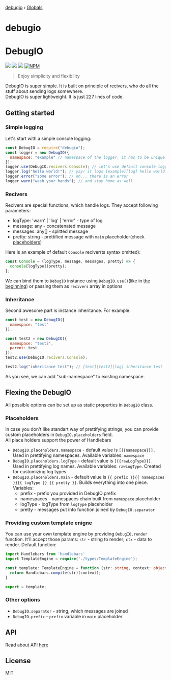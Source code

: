 [debugio](README.md) › [Globals](globals.md)

# debugio

# DebugIO
![](https://img.shields.io/github/issues/kislball/debugio)
![](https://img.shields.io/github/forks/kislball/debugio)
![](https://img.shields.io/github/forks/kislball/debugio)
[![NPM](https://nodei.co/npm/debugio.png)](https://nodei.co/npm/debugio/)
> Enjoy simplicity and flexibility

DebugIO is super simple. It is built on principle of recivers, who do all the stuff about sending logs somewhere.  
DebugIO is super lightweight. It is just 227 lines of code.
## Getting started
### Simple logging
Let's start with a simple console logging:
```js
const DebugIO = require("debugio");
const logger = new DebugIO({
  namespace: "example" // namespace of the logger, it has to be unique
});
logger.use(DebugIO.recivers.Console); // let's use default console logger
logger.log("hello world!"); // yay! it logs [example][log] hello world! 
logger.error("some error"); // oh... there is an error
logger.warn("wash your hands"); // and stay home as well
```
### Recivers
Recivers are special functions, which handle logs. They accept following parameters:
* logType: 'warn' | 'log' | 'error' - type of log
* message: any - concatenated message
* messages: any[] - splitted message
* pretty: string - prettified message with `main` placeholder(check [placeholders](#placeholders))  

Here is an example of default `Console` reciver(ts syntax omitted):
```js
const Console = (logType, message, messages, pretty) => {
  console[logType](pretty);
};
```
We can bind them to `DebugIO` instance using `DebugIO.use()`(like in [the beginning](#simple-logging)) or passing them as `recivers` array in options
### Inheritance
Second awesome part is instance inheritance. For example:
```js
const test = new DebugIO({
  namespace: "test"
});

const test2 = new DebugIO({
  namespace: "test2",
  parent: test
});
test2.use(DebugIO.recivers.Console);

test2.log("inheritance test"); // [test][test2][log] inheritance test
```
As you see, we can add "sub-namespace" to existing namespace.
## Flexing the DebugIO
All possible options can be set up as static properties in `DebugIO` class.
### Placeholders
In case you don't like standart way of prettifying strings, you can provide custom placeholders in `DebugIO.placeholders` field.  
All place holders support the power of Handlebars
* `DebugIO.placeholders.namespace` - default value is `[{{namespace}}]. ` Used in prettifying namespaces. Available variables: `namespace`
* `DebugIO.placeholders.logType` - default value is `[{{rawLogType}}]. ` Used in prettifying log names. Available variables: `rawLogType`. Created for customizing log types
* `DebugIO.placeholders.main` - default value is `{{ prefix }}{{ namespaces }}{{ logType }} {{ pretty }}`. Builds everything into one piece.  
  Variables:
  * prefix - prefix you provided in DebugIO.prefix
  * namespaces - namespaces chain built from `namespace` placeholder
  * logType - logType from `logType` placeholder
  * pretty - messages put into function joined by `DebugIO.separator`

### Providing custom template enigne
You can use your own template engine by providing `DebugIO.render` function. It'll accept those params: `str` - string to render; `ctx` - data to render. Default function:
```ts
import Handlebars from 'handlebars'
import TemplateEngine = require('./types/TemplateEngine');

const template: TemplateEngine = function (str: string, context: object): string {
  return Handlebars.compile(str)(context);
}

export = template;
```
### Other options
* `DebugIO.separator` - string, which messages are joined
* `DebugIO.prefix` - `prefix` variable in `main` placeholder

## API
Read about API [here](https://github.com/kislball/debugio/blob/master/docs/globals.md)

## License
MIT
